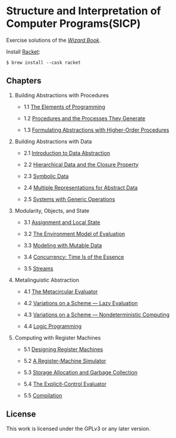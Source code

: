 # Structure and Interpretation of Computer Programs(SICP)

Exercise solutions of the *[Wizard Book](https://mitpress.mit.edu/sites/default/files/sicp/index.html)*.

Install [Racket](https://racket-lang.org):

```
$ brew install --cask racket
```

## Chapters

1. Building Abstractions with Procedures

    - 1.1 [The Elements of Programming](./1_Building_Abstractions_with_Procedures/1.1_The_Elements_of_Programming)

    - 1.2 [Procedures and the Processes They Generate](./1_Building_Abstractions_with_Procedures/1.2_Procedures_and_the_Processes_They_Generate)

    - 1.3 [Formulating Abstractions with Higher-Order Procedures](./1_Building_Abstractions_with_Procedures/1.3_Formulating_Abstractions_with_Higher-Order_Procedures)

2. Building Abstractions with Data

    - 2.1 [Introduction to Data Abstraction](./2_Building_Abstractions_with_Data/2.1_Introduction_to_Data_Abstraction)

    - 2.2 [Hierarchical Data and the Closure Property](./2_Building_Abstractions_with_Data/2.2_Hierarchical_Data_and_the_Closure_Property)

    - 2.3 [Symbolic Data](./2_Building_Abstractions_with_Data/2.3_Symbolic_Data)

    - 2.4 [Multiple Representations for Abstract Data](./2_Building_Abstractions_with_Data/2.4_Multiple_Representations_for_Abstract_Data)

    - 2.5 [Systems with Generic Operations](./2_Building_Abstractions_with_Data/2.5_Systems_with_Generic_Operations)

3. Modularity, Objects, and State

    - 3.1 [Assignment and Local State](./3_Modularity_Objects_and_State/3.1_Assignment_and_Local_State)

    - 3.2 [The Environment Model of Evaluation](./3_Modularity_Objects_and_State/3.2_The_Environment_Model_of_Evaluation)

    - 3.3 [Modeling with Mutable Data](./3_Modularity_Objects_and_State/3.3_Modeling_with_Mutable_Data)

    - 3.4 [Concurrency: Time Is of the Essence](./3_Modularity_Objects_and_State/3.4_Concurrency_Time_Is_of_the_Essence)

    - 3.5 [Streams](./3_Modularity_Objects_and_State/3.5_Streams)

4. Metalinguistic Abstraction

    - 4.1 [The Metacircular Evaluator](./4_Metalinguistic_Abstraction/4.1_The_Metacircular_Evaluator)

    - 4.2 [Variations on a Scheme — Lazy Evaluation](./4_Metalinguistic_Abstraction/4.2_Variations_on_a_Scheme_Lazy_Evaluation)

    - 4.3 [Variations on a Scheme — Nondeterministic Computing](./4_Metalinguistic_Abstraction/4.3_Variations_on_a_Scheme_Nondeterministic_Computing)

    - 4.4 [Logic Programming](./4_Metalinguistic_Abstraction/4.4_Logic_Programming)

5. Computing with Register Machines

    - 5.1 [Designing Register Machines](./5_Computing_with_Register_Machines/5.1_Designing_Register_Machines)

    - 5.2 [A Register-Machine Simulator](./5_Computing_with_Register_Machines/5.2_A_Register-Machine_Simulator)

    - 5.3 [Storage Allocation and Garbage Collection](./5_Computing_with_Register_Machines/5.3_Storage_Allocation_and_Garbage_Collection)

    - 5.4 [The Explicit-Control Evaluator](./5_Computing_with_Register_Machines/5.4_The_Explicit-Control_Evaluator)

    - 5.5 [Compilation](./5_Computing_with_Register_Machines/5.5_Compilation)

## License

This work is licensed under the GPLv3 or any later version.
